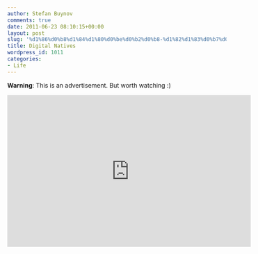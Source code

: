 ```yaml
---
author: Stefan Buynov
comments: true
date: 2011-06-23 08:10:15+00:00
layout: post
slug: '%d1%86%d0%b8%d1%84%d1%80%d0%be%d0%b2%d0%b8-%d1%82%d1%83%d0%b7%d0%b5%d0%bc%d1%86%d0%b8'
title: Digital Natives
wordpress_id: 1011
categories:
- Life
---
```


**Warning**: This is an advertisement. But worth watching :)
<iframe width="560" height="349" src="http://www.youtube.com/embed/_eq3Sj1GGs8?rel=0" frameborder="0" allowfullscreen></iframe>
